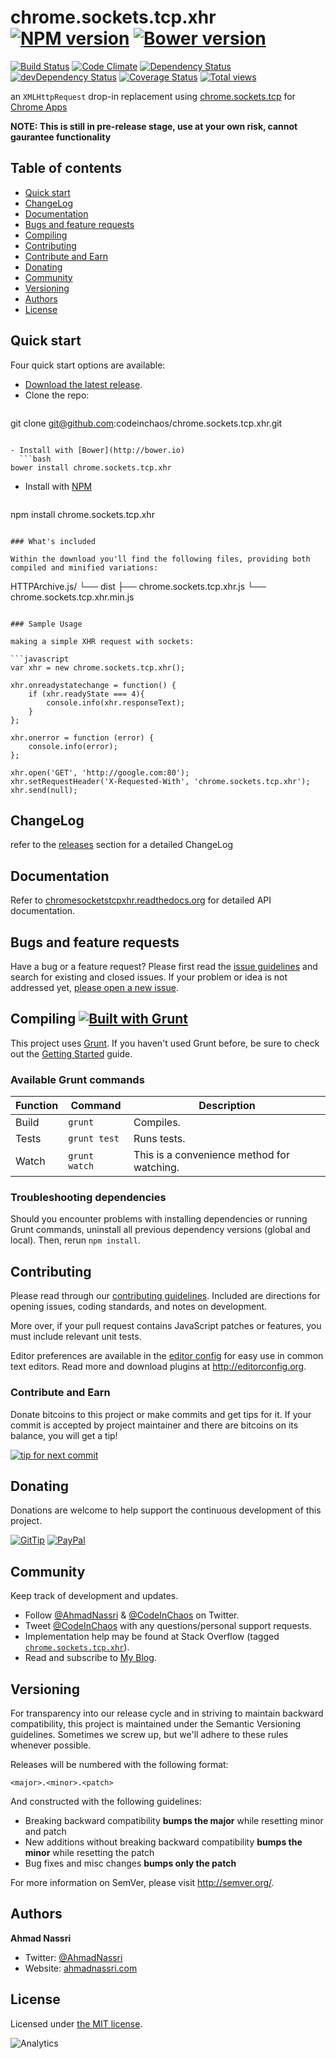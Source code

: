 # chrome.sockets.tcp.xhr [![NPM version][npm-image]][npm-url] [![Bower version][bower-image]][bower-url]

[![Build Status][travis-image]][travis-url]
[![Code Climate][codeclimate-image]][codeclimate-url]
[![Dependency Status][daviddm-image]][daviddm-url]
[![devDependency Status][daviddm-dev-image]][daviddm-dev-url]
[![Coverage Status][coveralls-image]][coveralls-url]
[![Total views][sourcegraph-image]][sourcegraph-url]

an `XMLHttpRequest` drop-in replacement using [chrome.sockets.tcp](http://developer.chrome.com/apps/sockets_tcp) for [Chrome Apps](http://developer.chrome.com/apps/about_apps)

**NOTE: This is still in pre-release stage, use at your own risk, cannot gaurantee functionality**

## Table of contents

- [Quick start](#quick-start)
- [ChangeLog](#changelog)
- [Documentation](#documentation)
- [Bugs and feature requests](#bugs-and-feature-requests)
- [Compiling](#compiling-)
- [Contributing](#contributing)
- [Contribute and Earn](#contribute-and-earn)
- [Donating](#donating)
- [Community](#community)
- [Versioning](#versioning)
- [Authors](#authors)
- [License](#license)

## Quick start

Four quick start options are available:

- [Download the latest release](https://github.com/codeinchaos/chrome.sockets.tcp.xhr/releases).
- Clone the repo: 
  ```bash
git clone git@github.com:codeinchaos/chrome.sockets.tcp.xhr.git
```

- Install with [Bower](http://bower.io)
  ```bash
bower install chrome.sockets.tcp.xhr
```

- Install with [NPM](http://npmjs.org)
  ```bash
npm install chrome.sockets.tcp.xhr
```

### What's included

Within the download you'll find the following files, providing both compiled and minified variations:

```
HTTPArchive.js/
└── dist
    ├── chrome.sockets.tcp.xhr.js
    └── chrome.sockets.tcp.xhr.min.js
```

### Sample Usage

making a simple XHR request with sockets:

```javascript
var xhr = new chrome.sockets.tcp.xhr();

xhr.onreadystatechange = function() {
    if (xhr.readyState === 4){
        console.info(xhr.responseText);
    }
};

xhr.onerror = function (error) {
    console.info(error);
};

xhr.open('GET', 'http://google.com:80');
xhr.setRequestHeader('X-Requested-With', 'chrome.sockets.tcp.xhr');
xhr.send(null);
```

## ChangeLog
refer to the [releases](https://github.com/codeinchaos/chrome.sockets.tcp.xhr/releases) section for a detailed ChangeLog

## Documentation

Refer to [chromesocketstcpxhr.readthedocs.org](http://chromesocketstcpxhr.readthedocs.org/en/latest/) for detailed API documentation.

## Bugs and feature requests

Have a bug or a feature request? Please first read the [issue guidelines](CONTRIBUTING.md#using-the-issue-tracker) and search for existing and closed issues. If your problem or idea is not addressed yet, [please open a new issue](https://github.com/codeinchaos/chrome.sockets.tcp.xhr/issues/new).

## Compiling [![Built with Grunt](https://cdn.gruntjs.com/builtwith.png)](http://gruntjs.com/)

This project uses [Grunt](http://gruntjs.com/). If you haven't used Grunt before, be sure to check out the [Getting Started](http://gruntjs.com/getting-started) guide.

### Available Grunt commands

| Function  | Command       | Description                                   |
| --------- | ------------- | --------------------------------------------- |
| Build     | `grunt`       | Compiles.                                     |
| Tests     | `grunt test`  | Runs tests.                                   |
| Watch     | `grunt watch` | This is a convenience method for watching.    |

### Troubleshooting dependencies

Should you encounter problems with installing dependencies or running Grunt commands, uninstall all previous dependency versions (global and local). Then, rerun `npm install`.

## Contributing

Please read through our [contributing guidelines](CONTRIBUTING.md). Included are directions for opening issues, coding standards, and notes on development.

More over, if your pull request contains JavaScript patches or features, you must include relevant unit tests.

Editor preferences are available in the [editor config](.editorconfig) for easy use in common text editors. Read more and download plugins at <http://editorconfig.org>.

### Contribute and Earn

Donate bitcoins to this project or make commits and get tips for it. If your commit is accepted by project maintainer and there are bitcoins on its balance, you will get a tip!

[![tip for next commit][tip4commit-image]][tip4commit-url]

## Donating

Donations are welcome to help support the continuous development of this project.

[![GitTip][gittip-image]][gittip-url]
[![PayPal][paypal-image]][paypal-url]

## Community

Keep track of development and updates.

- Follow [@AhmadNassri](http://twitter.com/ahmadnassri) & [@CodeInChaos](http://twitter.com/codeinchaos) on Twitter.
- Tweet [@CodeInChaos](http://twitter.com/codeinchaos) with any questions/personal support requests.
- Implementation help may be found at Stack Overflow (tagged [`chrome.sockets.tcp.xhr`](http://stackoverflow.com/questions/tagged/chrome.sockets.tcp.xhr)).
- Read and subscribe to [My Blog](http://ahmadnassri.com).

## Versioning

For transparency into our release cycle and in striving to maintain backward compatibility, this project is maintained under the Semantic Versioning guidelines. Sometimes we screw up, but we'll adhere to these rules whenever possible.

Releases will be numbered with the following format:

`<major>.<minor>.<patch>`

And constructed with the following guidelines:

- Breaking backward compatibility **bumps the major** while resetting minor and patch
- New additions without breaking backward compatibility **bumps the minor** while resetting the patch
- Bug fixes and misc changes **bumps only the patch**

For more information on SemVer, please visit <http://semver.org/>.

## Authors

**Ahmad Nassri**

- Twitter: [@AhmadNassri](http://twitter.com/ahmadnassri)
- Website: [ahmadnassri.com](http://ahmadnassri.com)

## License

Licensed under [the MIT license](LICENSE).

[bower-url]: http://badge.fury.io/bo/chrome.sockets.tcp.xhr
[bower-image]: https://badge.fury.io/bo/chrome.sockets.tcp.xhr.png
[npm-url]: http://badge.fury.io/js/chrome.sockets.tcp.xhr
[npm-image]: https://badge.fury.io/js/chrome.sockets.tcp.xhr.png
[travis-url]: https://travis-ci.org/codeinchaos/chrome.sockets.tcp.xhr
[travis-image]: https://travis-ci.org/codeinchaos/chrome.sockets.tcp.xhr.png?branch=master
[codeclimate-url]: https://codeclimate.com/github/codeinchaos/chrome.sockets.tcp.xhr
[codeclimate-image]: https://codeclimate.com/github/codeinchaos/chrome.sockets.tcp.xhr.png
[daviddm-url]: https://david-dm.org/codeinchaos/chrome.sockets.tcp.xhr
[daviddm-image]: https://david-dm.org/codeinchaos/chrome.sockets.tcp.xhr.png
[daviddm-dev-url]: https://david-dm.org/codeinchaos/chrome.sockets.tcp.xhr#info=devDependencies
[daviddm-dev-image]: https://david-dm.org/codeinchaos/chrome.sockets.tcp.xhr/dev-status.png
[coveralls-url]: https://coveralls.io/r/codeinchaos/chrome.sockets.tcp.xhr
[coveralls-image]: https://coveralls.io/repos/codeinchaos/chrome.sockets.tcp.xhr/badge.png
[sourcegraph-url]: https://sourcegraph.com/github.com/codeinchaos/chrome.sockets.tcp.xhr
[sourcegraph-image]: https://sourcegraph.com/api/repos/github.com/codeinchaos/chrome.sockets.tcp.xhr/counters/views.png
[gittip-url]: https://www.gittip.com/ahmadnassri/
[gittip-image]: http://img.shields.io/gittip/ahmadnassri.svg
[paypal-url]: https://www.paypal.com/cgi-bin/webscr?cmd=_s-xclick&hosted_button_id=UJ2B2BTK9VLRS&on0=project&os0=chrome.sockets.tcp.xhr
[paypal-image]: http://img.shields.io/badge/PayPal-Donate-green.svg
[tip4commit-url]: http://tip4commit.com/projects/639
[tip4commit-image]: http://tip4commit.com/projects/639.svg

![Analytics](https://ga-beacon.appspot.com/UA-73311422-5/Chrome-Sockets)
